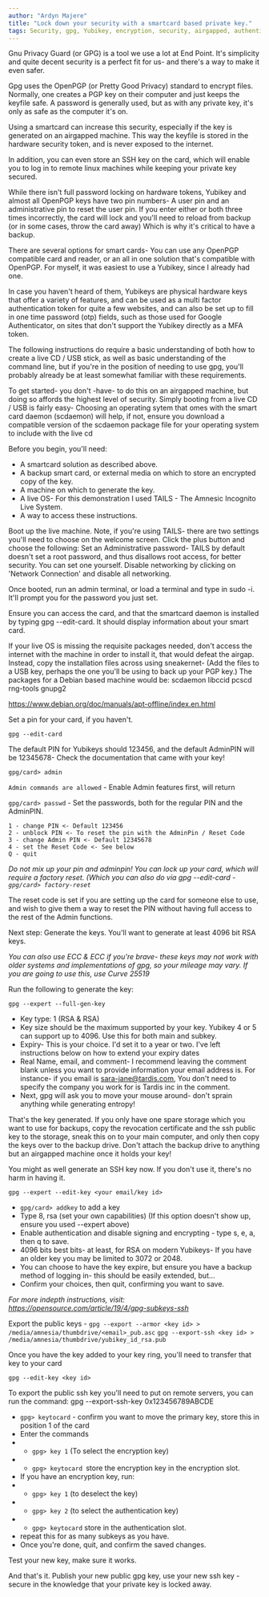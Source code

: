 ```yaml
---
author: "Ardyn Majere"
title: "Lock down your security with a smartcard based private key."
tags: Security, gpg, Yubikey, encryption, security, airgapped, authentication, ssh
---
```


Gnu Privacy Guard (or GPG) is a tool we use a lot at End Point. It's simplicity and quite decent security is a perfect fit for us- and there's a way to make it even safer.

Gpg uses the OpenPGP (or Pretty Good Privacy) standard to encrypt files. Normally, one creates a PGP key on their computer and just keeps the keyfile safe. A password is generally used, but as with any private key, it's only as safe as the computer it's on.

Using a smartcard can increase this security, especially if the key is generated on an airgapped machine. This way the keyfile is stored in the hardware security token, and is never exposed to the internet.

In addition, you can even store an SSH key on the card, which will enable you to log in to remote linux machines while keeping your private key secured.

While there isn't full password locking on hardware tokens, Yubikey and almost all OpenPGP keys have two pin numbers- A user pin and an administrative pin to reset the user pin. If you enter either or both three times incorrectly, the card will lock and you'll need to reload from backup (or in some cases, throw the card away) Which is why it's critical to have a backup.

There are several options for smart cards- You can use any OpenPGP compatible card and reader, or an all in one solution that's compatible with OpenPGP. For myself, it was easiest to use a Yubikey, since I already had one.

In case you haven't heard of them, Yubikeys are physical hardware keys that offer a variety of features, and can be used as a multi factor authentication token for quite a few websites, and can also be set up to fill in one time password (otp) fields, such as those used for Google Authenticator, on sites that don't support the Yubikey directly as a MFA token.

The following instructions do require a basic understanding of both how to create a live CD / USB stick, as well as basic understanding of the command line, but if you're in the position of needing to use gpg, you'll probably already be at least somewhat familiar with these requirements.

To get started- you don't -have- to do this on an airgapped machine, but doing so affords the highest level of security. Simply booting from a live CD / USB is fairly easy- Choosing an operating sytem that omes with the smart card daemon (scdaemon) will help, if not, ensure you download a compatible version of the scdaemon package file for your operating system to include with the live cd

Before you begin, you'll need:

* A smartcard solution as described above.
* A backup smart card, or external media on which to store an encrypted copy of the key.
* A machine on which to generate the key. 
* A live OS- For this demonstration I used TAILS - The Amnesic Incognito Live System.
* A way to access these instructions.

Boot up the live machine. Note, if you're using TAILS- there are two settings you'll need to choose on the welcome screen. Click the plus button and choose the following:
Set an Administrative password- TAILS by default doesn't set a root password, and thus disallows root access, for better security. You can set one yourself.
Disable networking by clicking on 'Network Connection' and disable all networking.

Once booted, run an admin terminal, or load a terminal and type in sudo -i. It'll prompt you for the password you just set.

Ensure you can access the card, and that the smartcard daemon is installed by typing gpg --edit-card. It should display information about your smart card. 

If your live OS is missing the requisite packages needed, don't access the internet with the machine in order to install it, that would defeat the airgap. Instead, copy the installation files across using sneakernet- (Add the files to a USB key, perhaps the one you'll be using to back up your PGP key.) The packages for a Debian based machine would be: scdaemon libccid pcscd rng-tools gnupg2 

https://www.debian.org/doc/manuals/apt-offline/index.en.html

Set a pin for your card, if you haven't. 

`gpg --edit-card`

The default PIN for Yubikeys should 123456, and the default AdminPIN will be 12345678- Check the documentation that came with your key!

`gpg/card> admin`

`Admin commands are allowed` - Enable Admin features first, will return 

`gpg/card> passwd` - Set the passwords, both for the regular PIN and the AdminPIN. 

```
1 - change PIN <- Default 123456
2 - unblock PIN <- To reset the pin with the AdminPin / Reset Code
3 - change Admin PIN <- Default 12345678
4 - set the Reset Code <- See below
Q - quit
```

*Do not mix up your pin and adminpin! You can lock up your card, which will require a factory reset. (Which you can also do via gpg --edit-card - `gpg/card> factory-reset`*

The reset code is set if you are setting up the card for someone else to use, and wish to give them a way to reset the PIN without having full access to the rest of the Admin functions. 

Next step: Generate the keys. You'll want to generate at least 4096 bit RSA keys. 

*You can also use ECC & ECC if you're brave- these keys may not work with older systems and implementations of gpg, so your mileage may vary. If you are going to use this, use Curve 25519*


Run the following to generate the key:

`gpg --expert --full-gen-key`

* Key type: 1 (RSA & RSA) 
* Key size should be the maximum supported by your key. Yubikey 4 or 5 can support up to 4096. Use this for both main and subkey.
* Expiry- This is your choice. I'd set it to a year or two. I've left instructions below on how to extend your expiry dates
* Real Name, email, and comment- I recommend leaving the comment blank unless you want to provide information your email address is.  For instance- if you email is sara-jane@tardis.com, You don't need to specify the company you work for is Tardis inc in the comment.
* Next, gpg will ask you to move your mouse around- don't sprain anything while generating entropy!

That's the key generated. If you only have one spare storage which you want to use for backups, copy the revocation certificate and the ssh public key to the storage, sneak this on to your main computer, and only then copy the keys over to the backup drive. Don't attach the backup drive to anything but an airgapped machine once it holds your key!

You might as well generate an SSH key now. If you don't use it, there's no harm in having it.

`gpg --expert --edit-key <your email/key id>`

* `gpg/card> addkey` to add a key
* Type 8, rsa (set your own capabilities) (If this option doesn't show up, ensure you used --expert above)
* Enable authentication and disable signing and encrypting - type s, e, a, then q to save.
* 4096 bits best bits- at least, for RSA on modern Yubikeys- If you have an older key you may be limited to 3072 or 2048. 
* You can choose to have the key expire, but ensure you have a backup method of logging in- this should be easily extended, but…
* Confirm your choices, then quit, confirming you want to save.

*For more indepth instructions, visit: https://opensource.com/article/19/4/gpg-subkeys-ssh*

Export the public keys - 
`gpg --export --armor <key id> > /media/amnesia/thumbdrive/<email>_pub.asc`
`gpg --export-ssh <key id> > /media/amnesia/thumbdrive/yubikey_id_rsa.pub`

Once you have the key added to your key ring, you'll need to transfer that key to your card

`gpg --edit-key <key id>`


To export the public ssh key you'll need to put on remote servers, you can run the command:  gpg --export-ssh-key 0x123456789ABCDE
* `gpg> keytocard` - confirm you want to move the primary key, store this in position 1 of the card
* Enter the commands 
* * `gpg> key 1` (To select the encryption key)
* * `gpg> keytocard `store the encryption key in the encryption slot.
* If you have an encryption key, run:
* * `gpg> key 1` (to deselect the key)
* * `gpg> key 2` (to select the authentication key)
* * `gpg> keytocard` store in the authentication slot.
* repeat this for as many subkeys as you have. 
* Once you're done, quit, and confirm the saved changes.




Test your new key, make sure it works.

And that's it. Publish your new public gpg key, use your new ssh key - secure in the knowledge that your private key is locked away.
